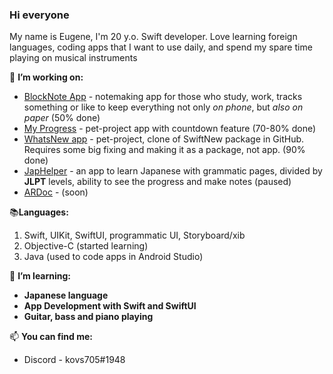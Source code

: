 ### Hi everyone

My name is Eugene, I'm 20 y.o. Swift developer. Love learning foreign languages, coding apps that I want to use daily, and spend my spare time playing on musical instruments

🔭 **I’m working on:**
 - [BlockNote App](https://github.com/kovs705/BlockNote-app) - notemaking app for those who study, work, tracks something or like to keep everything not only _on phone_, but _also on paper_ (50% done)
 - [My Progress](https://github.com/kovs705/My-progress) - pet-project app with countdown feature (70-80% done)
 - [WhatsNew app](https://github.com/kovs705/Whats-New) - pet-project, clone of SwiftNew package in GitHub. Requires some big fixing and making it as a package, not app. (90% done)
 - [JapHelper](https://github.com/kovs705/JapHelper) - an app to learn Japanese with grammatic pages, divided by **JLPT** levels, ability to see the progress and make notes (paused)
 - [ARDoc](https://github.com/kovs705/ARdoc) - (soon)
 
 📚**Languages:**
 1. Swift, UIKit, SwiftUI, programmatic UI, Storyboard/xib
 2. Objective-C (started learning)
 2. Java (used to code apps in Android Studio)

🌱 **I’m learning:**
- **Japanese language**
- **App Development with Swift and SwiftUI**
- **Guitar, bass and piano playing**

📫 **You can find me:**
 - Discord - kovs705#1948

